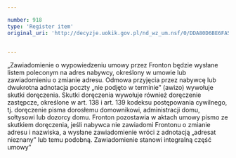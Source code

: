 ```yaml
---

number: 918
type: 'Register item'
original_uri: 'http://decyzje.uokik.gov.pl/nd_wz_um.nsf/0/DDA80D6BE6FA5A9BC12572DD00329742?OpenDocument'


---
```


„Zawiadomienie o wypowiedzeniu umowy przez Fronton będzie wysłane listem poleconym na adres nabywcy, określony w umowie lub zawiadomieniu o zmianie adresu. Odmowa przyjęcia przez nabywcę lub dwukrotna adnotacja poczty „nie podjęto w terminie” (awizo) wywołuje skutki doręczenia. Skutki doręczenia wywołuje również doręczenie zastępcze, określone w art. 138 i art. 139 kodeksu postępowania cywilnego, tj. doręczenie pisma dorosłemu domownikowi, administracji domu, sołtysowi lub dozorcy domu. Fronton pozostawia w aktach umowy pismo ze skutkiem doręczenia, jeśli nabywca nie zawiadomi Frontonu o zmianie adresu i nazwiska, a wysłane zawiadomienie wróci z adnotacją „adresat nieznany” lub temu podobną. Zawiadomienie stanowi integralną część umowy”

